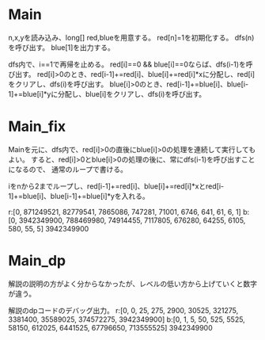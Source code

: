 # Main
n,x,yを読み込み、long[] red,blueを用意する。
red[n]=1を初期化する。
dfs(n)を呼び出す。
blue[1]を出力する。

dfs内で、i==1で再帰を止める。
red[i]==0 && blue[i]==0ならば、dfs(i-1)を呼び出す。
red[i]>0のとき、red[i-1]+=red[i]、blue[i]+=red[i]*xに分配し、red[i]をクリアし、dfs(i)を呼び出す。
blue[i]>0のとき、red[i-1]+=blue[i]、blue[i-1]+=blue[i]*yに分配し、blue[i]をクリアし、dfs(i)を呼び出す。

# Main\_fix
Mainを元に、dfs内で、red\[i\]>0の直後にblue\[i\]>0の処理を連続して実行してもよい。
すると、red\[i\]>0とblue\[i\]>0の処理の後に、常にdfs(i-1)を呼び出すことになるので、
通常のループで書ける。

iをnから2までループし、red[i-1]+=red[i]、blue[i]+=red[i]*xとred[i-1]+=blue[i]、blue[i-1]+=blue[i]*yを入れる。

r:[0, 871249521, 82779541, 7865086, 747281, 71001, 6746, 641, 61, 6, 1]
b:[0, 3942349900, 788469980, 74914455, 7117805, 676280, 64255, 6105, 580, 55, 5]
3942349900

# Main\_dp
解説の説明の方がよく分からなかったが、レベルの低い方から上げていくと数字が違う。

解説のdpコードのデバッグ出力。
r:[0, 0, 25, 275, 2900, 30525, 321275, 3381400, 35589025, 374572275, 3942349900]
b:[0, 1, 5, 50, 525, 5525, 58150, 612025, 6441525, 67796650, 713555525]
3942349900

